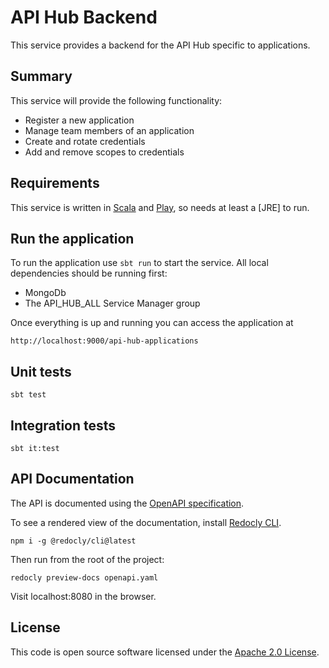 # API Hub Backend

This service provides a backend for the API Hub specific to applications.

## Summary

This service will provide the following functionality:

* Register a new application
* Manage team members of an application
* Create and rotate credentials
* Add and remove scopes to credentials

## Requirements

This service is written in [Scala](http://www.scala-lang.org/) and [Play](http://playframework.com/), so needs at least a [JRE] to run.

## Run the application

To run the application use `sbt run` to start the service. All local dependencies should be running first:
* MongoDb
* The API_HUB_ALL Service Manager group

Once everything is up and running you can access the application at

```
http://localhost:9000/api-hub-applications
```

## Unit tests
```
sbt test
```

## Integration tests
```
sbt it:test
```

## API Documentation
The API is documented using the [OpenAPI specification](https://swagger.io/specification/).

To see a rendered view of the documentation, install [Redocly CLI](https://redocly.com/docs/cli/installation/).
```
npm i -g @redocly/cli@latest
```

Then run from the root of the project:
```
redocly preview-docs openapi.yaml
```

Visit localhost:8080 in the browser.

## License

This code is open source software licensed under the [Apache 2.0 License]("http://www.apache.org/licenses/LICENSE-2.0.html").
